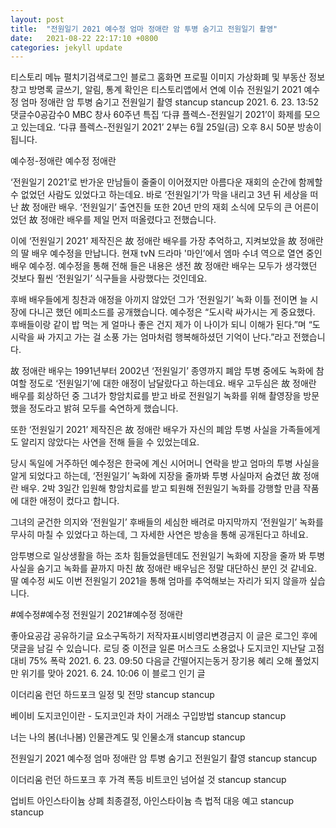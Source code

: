 ```yaml
---
layout: post
title:  "전원일기 2021 예수정 엄마 정애란 암 투병 숨기고 전원일기 촬영"
date:   2021-08-22 22:17:10 +0800
categories: jekyll update
---
```

티스토리 메뉴 펼치기검색로그인
블로그 홈화면
프로필 이미지
가상화폐 및 부동산 정보창고
방명록
글쓰기, 알림, 통계 확인은 티스토리앱에서
연예 이슈
전원일기 2021 예수정 엄마 정애란 암 투병 숨기고 전원일기 촬영
stancup stancup
2021. 6. 23. 13:52댓글수0공감수0
MBC 창사 60주년 특집 ‘다큐 플렉스-전원일기 2021’이 화제를 모으고 있는데요. ‘다큐 플렉스-전원일기 2021’ 2부는 6월 25일(금) 오후 8시 50분 방송이 됩니다.

 

예수정-정애란
예수정 정애란
 

‘전원일기 2021’로 반가운 만남들이 줄줄이 이어졌지만 아름다운 재회의 순간에 함께할 수 없었던 사람도 있었다고 하는데요. 바로 ‘전원일기’가 막을 내리고 3년 뒤 세상을 떠난 故 정애란 배우. ‘전원일기’ 출연진들 또한 20년 만의 재회 소식에 모두의 큰 어른이었던 故 정애란 배우를 제일 먼저 떠올렸다고 전했습니다.

 

이에 ‘전원일기 2021’ 제작진은 故 정애란 배우를 가장 추억하고, 지켜보았을 故 정애란의 딸 배우 예수정을 만납니다. 현재 tvN 드라마 '마인’에서 엠마 수녀 역으로 열연 중인 배우 예수정. 예수정을 통해 전해 들은 내용은 생전 故 정애란 배우는 모두가 생각했던 것보다 훨씬 ‘전원일기’ 식구들을 사랑했다는 것인데요.

 

 

 

후배 배우들에게 칭찬과 애정을 아끼지 않았던 그가 ‘전원일기’ 녹화 이틀 전이면 늘 시장에 다니곤 했던 에피소드를 공개했습니다. 예수정은 “도시락 싸가시는 게 중요했다. 후배들이랑 같이 밥 먹는 게 얼마나 좋은 건지 제가 이 나이가 되니 이해가 된다.”며 “도시락을 싸 가지고 가는 걸 소풍 가는 엄마처럼 행복해하셨던 기억이 난다.”라고 전했습니다.

 

故 정애란 배우는 1991년부터 2002년 ‘전원일기’ 종영까지 폐암 투병 중에도 녹화에 참여할 정도로 ‘전원일기’에 대한 애정이 남달랐다고 하는데요. 배우 고두심은 故 정애란 배우를 회상하던 중 그녀가 항암치료를 받고 바로 전원일기 녹화를 위해 촬영장을 방문했을 정도라고 밝혀 모두를 숙연하게 했습니다.

 

또한 ‘전원일기 2021’ 제작진은 故 정애란 배우가 자신의 폐암 투병 사실을 가족들에게도 알리지 않았다는 사연을 전해 들을 수 있었는데요.

 

당시 독일에 거주하던 예수정은 한국에 계신 시어머니 연락을 받고 엄마의 투병 사실을 알게 되었다고 하는데, ‘전원일기’ 녹화에 지장을 줄까봐 투병 사실마저 숨겼던 故 정애란 배우. 2박 3일간 입원해 항암치료를 받고 퇴원해 전원일기 녹화를 강행할 만큼 작품에 대한 애정이 컸다고 합니다.

 

그녀의 굳건한 의지와 ‘전원일기’ 후배들의 세심한 배려로 마지막까지 ‘전원일기’ 녹화를 무사히 마칠 수 있었다고 하는데, 그 자세한 사연은 방송을 통해 공개된다고 하네요.

 

암투병으로 일상생활을 하는 조차 힘들었을텐데도 전원일기 녹화에 지장을 줄까 봐 투병 사실을 숨기고 녹화를 끝까지 마친 故 정애란 배우님은 정말 대단하신 분인 것 같네요. 딸 예수정 씨도 이번 전원일기 2021을 통해 엄마를 추억해보는 자리가 되지 않을까 싶습니다.

 

#예수정#예수정 전원일기 2021#예수정 정애란

좋아요공감
공유하기글 요소구독하기
저작자표시비영리변경금지
이 글은 로그인 후에 댓글을 남길 수 있습니다.
로딩 중
이전글
일론 머스크도 소용없나 도지코인 지난달 고점 대비 75% 폭락
2021. 6. 23. 09:50
다음글
간떨어지는동거 장기용 혜리 오해 풀었지만 위기를 맞아
2021. 6. 24. 10:06
이 블로그 인기 글

이더리움 런던 하드포크 일정 및 전망
stancup stancup

베이비 도지코인이란 - 도지코인과 차이 거래소 구입방법
stancup stancup

너는 나의 봄(너나봄) 인물관계도 및 인물소개
stancup stancup

전원일기 2021 예수정 엄마 정애란 암 투병 숨기고 전원일기 촬영
stancup stancup

이더리움 런던 하드포크 후 가격 폭등 비트코인 넘어설 것
stancup stancup

업비트 아인스타이늄 상폐 최종결정, 아인스타이늄 측 법적 대응 예고
stancup stancup